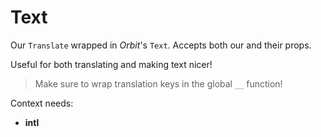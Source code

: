 # Text

Our `Translate` wrapped in _Orbit_'s `Text`. Accepts both our and their props.

Useful for both translating and making text nicer!

> Make sure to wrap translation keys in the global `__` function!

Context needs:
* **intl**
